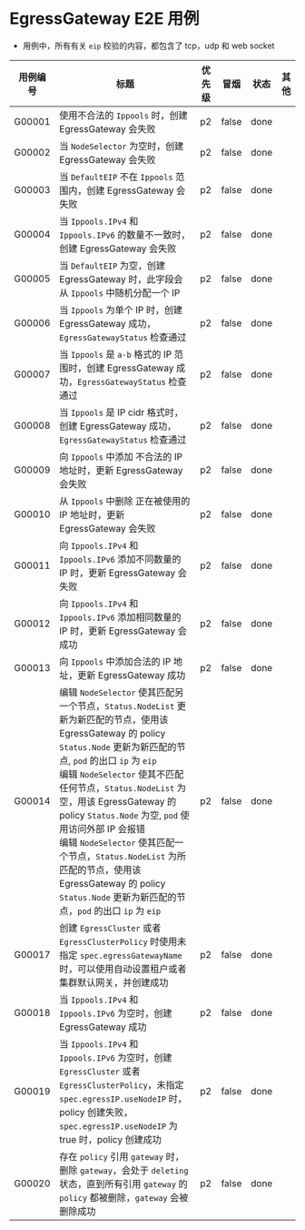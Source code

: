 <!--

# E2E Cases for EgressGateway

- all case about check the `eip` will include tcp, udp and web socket

| Case ID  | Title                                                                                                                                           | Priority  | Smoke  | Status | Other |
|----------|-------------------------------------------------------------------------------------------------------------------------------------------------|-----------|--------|--------|-------|
| G00001   | Creating an EgressGateway fails when using invalid `Ippools`                                                                                    | p2        | false  |        |       |
| G00002   | Creation of EgressGateway fails when `NodeSelector` is empty                                                                                    | p2        | false  |        |       |
| G00003   | Creation of EgressGateway fails when `DefaultEIP` is not in scope of `Ippools`                                                                  | p2        | false  |        |       |
| G00004   | Creation of EgressGateway fails when the number of `Ippools.IPv4` and `Ippools.IPv6` does not match                                             | p2        | false  |        |       |
| G00005   | When `DefaultEIP` is empty, when creating EgressGateway, this field will randomly assign an IP from `Ippools`                                   | p2        | false  |        |       |
| G00006   | When `Ippools` is a single IP, the EgressGateway is successfully created and the `EgressGatewayStatus` check is passed                          | p2        | false  |        |       |
| G00007   | When `Ippools` is an IP range in `a-b` format, the EgressGateway is successfully created and the `EgressGatewayStatus` check passes             | p2        | false  |        |       |
| G00008   | When `Ippools` is in IP cidr format, EgressGateway is successfully created and `EgressGatewayStatus` check is passed                            | p2        | false  |        |       |
| G00009   | Updating EgressGateway fails when adding invalid IP addresses to `Ippools`                                                                      | p2        | false  |        |       |
| G00010   | Updating EgressGateway fails when removing IP addresses in use from `Ippools`                                                                   | p2        | false  |        |       |
| G00011   | Updating EgressGateway fails when adding different number of IPs to `Ippools.IPv4` and `Ippools.IPv6`                                           | p2        | false  |        |       |
| G00012   | Updating EgressGateway succeed when adding same number of IPs to `Ippools.IPv4` and `Ippools.IPv6`                                              | p2        | false  |        |       |
| G00013   | Add legal IP address to `Ippools`, update EgressGateway successfully                                                                            | p2        | false  |        |       |
| G00014   | Edit the `NodeSelector` to match another `node`, `Status.NodeList` is updated to the newly matched node, using the `policy` of this `EgressGateway`, `Status.Node` is updated to the newly matched `node`, the `pod`'s egress ip is eip<br>Edit the `NodeSelector` to not match any `node`, `Status.NodeList` is empty, using the `policy` of this `EgressGateway`, `Status.Node` is empty, accessing external IP from the pod will error<br>Edit the `NodeSelector` to match one `node`, `Status.NodeList` is the matched `node`, using the `policy` of this `EgressGateway`, `Status.Node` is updated to the newly matched `node`, the `pod`'s egress ip is eip                                                               | p2        | false  |        |       |
| G00015   | Deleting an `EgressGateway` fails when there is a `Policy` (both at the namespace level and at the cluster level) that is using the `EgressGateway`   | p2        | false  |        |       |
| G00016   | When `EgressGateway` is not used by `Policy`, the `EgressGateway` is deleted successfully                                                             | p2        | false  |        |       |
| G00017   | When creating an `EgressCluster` or `EgressClusterPolicy` without specifying `spec.egressGatewayName`, the tenant or cluster default gateway can be automatically configured and created successfully                                                             | p2        | false  |        |       |
| G00018  | When `Ippools.IPv4` and `Ippools.IPv6` are empty, creating `EgressGateway` succeeds                                                           | p2        | false  |        |       |
| G00019  | When `Ippools.IPv4` and `Ippools.IPv6` are empty, creating `EgressCluster` or `EgressClusterPolicy` without specifying `spec.egressIP.useNodeIP` will fail to create the policy. When `spec.egressIP.useNodeIP` is set to true, the policy will be created successfully                                                           | p2        | false  |        |       |
| G00020  | When a policy references a gateway, deleting the gateway will be in a "deleting" state until all the policies that reference the gateway are deleted. The gateway will be successfully deleted once all the referencing policies are removed                                                           | p2        | false  |        |       |
-->

# EgressGateway E2E 用例
- 用例中，所有有关 `eip` 校验的内容，都包含了 tcp，udp 和 web socket

| 用例编号   | 标题                                                                                                     | 优先级 | 冒烟    | 状态 | 其他 |
|--------|--------------------------------------------------------------------------------------------------------|-----|-------|----|----|
| G00001 | 使用不合法的 `Ippools` 时，创建 EgressGateway 会失败                                                                | p2  | false | done |    |
| G00002 | 当 `NodeSelector` 为空时，创建 EgressGateway 会失败                                                              | p2  | false | done |    |
| G00003 | 当 `DefaultEIP` 不在 `Ippools` 范围内，创建 EgressGateway 会失败                                                   | p2  | false | done |    |
| G00004 | 当 `Ippools.IPv4` 和 `Ippools.IPv6` 的数量不一致时，创建 EgressGateway 会失败                                         | p2  | false | done |    |
| G00005 | 当 `DefaultEIP` 为空，创建 EgressGateway 时，此字段会从 `Ippools` 中随机分配一个 IP                                        | p2  | false | done |    |
| G00006 | 当 `Ippools` 为单个 IP 时，创建 EgressGateway 成功，`EgressGatewayStatus` 检查通过                                    | p2  | false | done |    |
| G00007 | 当 `Ippools` 是 `a-b` 格式的 IP 范围时，创建 EgressGateway 成功，`EgressGatewayStatus` 检查通过                          | p2  | false | done |    |
| G00008 | 当 `Ippools` 是 IP cidr 格式时，创建 EgressGateway 成功，`EgressGatewayStatus` 检查通过                               | p2  | false | done |    |
| G00009 | 向 `Ippools` 中添加 不合法的 IP 地址时，更新 EgressGateway 会失败                                                       | p2  | false | done |    |
| G00010 | 从 `Ippools` 中删除 正在被使用的 IP 地址时，更新 EgressGateway 会失败                                                     | p2  | false | done |    |
| G00011 | 向 `Ippools.IPv4` 和 `Ippools.IPv6` 添加不同数量的 IP 时，更新 EgressGateway 会失败                                    | p2  | false | done |    |
| G00012 | 向 `Ippools.IPv4` 和 `Ippools.IPv6` 添加相同数量的 IP 时，更新 EgressGateway 会成功                                    | p2  | false | done |    |
| G00013 | 向 `Ippools` 中添加合法的 IP 地址，更新 EgressGateway 成功                                                           | p2  | false | done |    |
| G00014 | 编辑 `NodeSelector` 使其匹配另一个节点，`Status.NodeList` 更新为新匹配的节点，使用该 EgressGateway 的 policy `Status.Node` 更新为新匹配的节点, `pod` 的出口 `ip` 为 `eip`<br>编辑 `NodeSelector` 使其不匹配任何节点，`Status.NodeList` 为空，用该 EgressGateway 的 policy `Status.Node` 为空, `pod` 使用访问外部 IP 会报错<br>编辑 `NodeSelector` 使其匹配一个节点，`Status.NodeList` 为所匹配的节点，使用该 EgressGateway 的 policy `Status.Node` 更新为新匹配的节点，`pod` 的出口 `ip` 为 `eip`                           | p2  | false | done |     |
| G00017 | 创建 `EgressCluster` 或者 `EgressClusterPolicy` 时使用未指定 `spec.egressGatewayName` 时，可以使用自动设置租户或者集群默认网关，并创建成功 | p2  | false | done |    |
| G00018 | 当 `Ippools.IPv4` 和 `Ippools.IPv6` 为空时，创建 EgressGateway 成功 | p2  | false | done |    |
| G00019 | 当 `Ippools.IPv4` 和 `Ippools.IPv6` 为空时，创建 `EgressCluster` 或者 `EgressClusterPolicy`，未指定 `spec.egressIP.useNodeIP` 时，policy 创建失败，`spec.egressIP.useNodeIP` 为 true 时，policy 创建成功 | p2  | false | done |    |
| G00020 | 存在 `policy` 引用 `gateway` 时，删除 `gateway`，会处于 `deleting` 状态，直到所有引用 `gateway` 的 `policy` 都被删除，`gateway` 会被删除成功     | p2  | false | done |    |